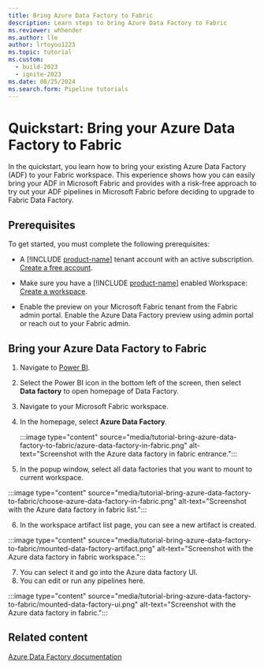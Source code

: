 ```yaml
---
title: Bring Azure Data Factory to Fabric
description: Learn steps to bring Azure Data Factory to Fabric
ms.reviewer: whhender
ms.author: lle
author: lrtoyou1223
ms.topic: tutorial
ms.custom:
  - build-2023
  - ignite-2023
ms.date: 08/25/2024
ms.search.form: Pipeline tutorials
---
```


# Quickstart: Bring your Azure Data Factory to Fabric

In the quickstart, you learn how to bring your existing Azure Data Factory (ADF) to your Fabric workspace. This experience shows how you can easily bring your ADF in Microsoft Fabric and provides with a risk-free approach to try out your ADF pipelines in Microsoft Fabric before deciding to upgrade to Fabric Data Factory.

## Prerequisites

To get started, you must complete the following prerequisites:

- A [!INCLUDE [product-name](../includes/product-name.md)] tenant account with an active subscription. [Create a free account](https://azure.microsoft.com/free/).

- Make sure you have a [!INCLUDE [product-name](../includes/product-name.md)] enabled Workspace: [Create a workspace](../get-started/create-workspaces.md).

- Enable the preview on your Microsoft Fabric tenant from the Fabric admin portal. Enable the Azure Data Factory preview using admin portal or reach out to your Fabric admin.

## Bring your Azure Data Factory to Fabric

1. Navigate to [Power BI](https://app.powerbi.com/).
2. Select the Power BI icon in the bottom left of the screen, then select **Data factory** to open homepage of Data Factory.
3. Navigate to your Microsoft Fabric workspace. 
4. In the homepage, select **Azure Data Factory**.

   :::image type="content" source="media/tutorial-bring-azure-data-factory-to-fabric/azure-data-factory-in-fabric.png" alt-text="Screenshot with the Azure data factory in fabric entrance.":::

5. In the popup window, select all data factories that you want to mount to current workspace. 

  :::image type="content" source="media/tutorial-bring-azure-data-factory-to-fabric/choose-azure-data-factory-in-fabric.png" alt-text="Screenshot with the Azure data factory in fabric list.":::

6. In the workspace artifact list page, you can see a new artifact is created.

:::image type="content" source="media/tutorial-bring-azure-data-factory-to-fabric/mounted-data-factory-artifact.png" alt-text="Screenshot with the Azure data factory in fabric workspace.":::

7. You can select it and go into the Azure data factory UI. 
8. You can edit or run any pipelines here.

:::image type="content" source="media/tutorial-bring-azure-data-factory-to-fabric/mounted-data-factory-ui.png" alt-text="Screenshot with the Azure data factory in fabric.":::

## Related content

[Azure Data Factory documentation](/azure/data-factory)
